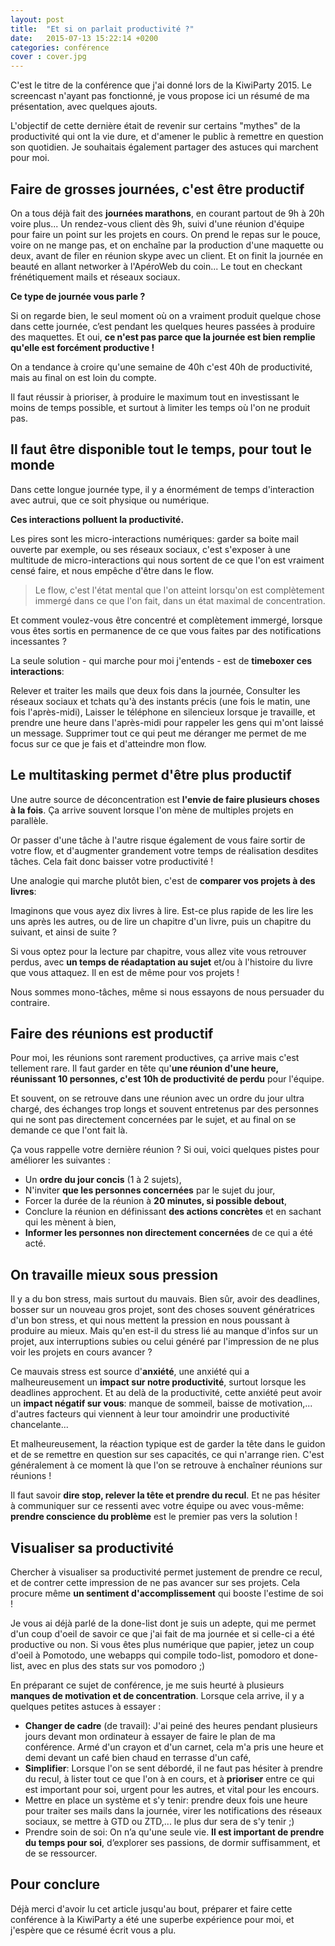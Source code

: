 ```yaml
---
layout: post
title:  "Et si on parlait productivité ?"
date:   2015-07-13 15:22:14 +0200
categories: conférence
cover : cover.jpg
---
```

C'est le titre de la conférence que j'ai donné lors de la KiwiParty 2015. Le screencast n'ayant pas fonctionné, je vous propose ici un résumé de ma présentation, avec quelques ajouts.

L'objectif de cette dernière était de revenir sur certains "mythes" de la productivité qui ont la vie dure, et d'amener le public à remettre en question son quotidien. Je souhaitais également partager des astuces qui marchent pour moi.

## Faire de grosses journées, c'est être productif

On a tous déjà fait des **journées marathons**, en courant partout de 9h à 20h voire plus... Un rendez-vous client dès 9h, suivi d'une réunion d'équipe pour faire un point sur les projets en cours. On prend le repas sur le pouce, voire on ne mange pas, et on enchaîne par la production d'une maquette ou deux, avant de filer en réunion skype avec un client. Et on finit la journée en beauté en allant networker à l'ApéroWeb du coin... Le tout en checkant frénétiquement mails et réseaux sociaux.

**Ce type de journée vous parle ?**

Si on regarde bien, le seul moment où on a vraiment produit quelque chose dans cette journée, c’est pendant les quelques heures passées à produire des maquettes. Et oui, **ce n'est pas parce que la journée est bien remplie qu'elle est forcément productive !**

On a tendance à croire qu'une semaine de 40h c'est 40h de productivité, mais au final on est loin du compte.

Il faut réussir à prioriser, à produire le maximum tout en investissant le moins de temps possible, et surtout à limiter les temps où l'on ne produit pas.

## Il faut être disponible tout le temps, pour tout le monde

Dans cette longue journée type, il y a énormément de temps d'interaction avec autrui, que ce soit physique ou numérique.

**Ces interactions polluent la productivité.**

Les pires sont les micro-interactions numériques: garder sa boite mail ouverte par exemple, ou ses réseaux sociaux, c'est s'exposer à une multitude de micro-interactions qui nous sortent de ce que l'on est vraiment censé faire, et nous empêche d'être dans le flow.

>Le flow, c'est l'état mental que l'on atteint lorsqu'on est complètement immergé dans ce que l'on fait, dans un état maximal de concentration.

Et comment voulez-vous être concentré et complètement immergé, lorsque vous êtes sortis en permanence de ce que vous faites par des notifications incessantes ?

La seule solution - qui marche pour moi j'entends - est de **timeboxer ces interactions**:

Relever et traiter les mails que deux fois dans la journée,
Consulter les réseaux sociaux et tchats qu'à des instants précis (une fois le matin, une fois l'après-midi),
Laisser le téléphone en silencieux lorsque je travaille, et prendre une heure dans l'après-midi pour rappeler les gens qui m'ont laissé un message.
Supprimer tout ce qui peut me déranger me permet de me focus sur ce que je fais et d'atteindre mon flow.

## Le multitasking permet d'être plus productif

Une autre source de déconcentration est **l'envie de faire plusieurs choses à la fois**. Ça arrive souvent lorsque l'on mène de multiples projets en parallèle.

Or passer d'une tâche à l'autre risque également de vous faire sortir de votre flow, et d'augmenter grandement votre temps de réalisation desdites tâches. Cela fait donc baisser votre productivité !

Une analogie qui marche plutôt bien, c'est de **comparer vos projets à des livres**:

Imaginons que vous ayez dix livres à lire. Est-ce plus rapide de les lire les uns après les autres, ou de lire un chapitre d'un livre, puis un chapitre du suivant, et ainsi de suite ?

Si vous optez pour la lecture par chapitre, vous allez vite vous retrouver perdus, avec **un temps de réadaptation au sujet** et/ou à l'histoire du livre que vous attaquez. Il en est de même pour vos projets !

Nous sommes mono-tâches, même si nous essayons de nous persuader du contraire.

## Faire des réunions est productif

Pour moi, les réunions sont rarement productives, ça arrive mais c'est tellement rare. Il faut garder en tête qu'**une réunion d'une heure, réunissant 10 personnes, c'est 10h de productivité de perdu** pour l'équipe.

Et souvent, on se retrouve dans une réunion avec un ordre du jour ultra chargé, des échanges trop longs et souvent entretenus par des personnes qui ne sont pas directement concernées par le sujet, et au final on se demande ce que l'ont fait là.

Ça vous rappelle votre dernière réunion ?  Si oui, voici quelques pistes pour améliorer les suivantes :

* Un **ordre du jour concis** (1 à 2 sujets),
* N'inviter **que les personnes concernées** par le sujet du jour,
* Forcer la durée de la réunion à **20 minutes, si possible debout**,
* Conclure la réunion en définissant **des actions concrètes** et en sachant qui les mènent à bien,
* **Informer les personnes non directement concernées** de ce qui a été acté.

## On travaille mieux sous pression

Il y a du bon stress, mais surtout du mauvais. Bien sûr, avoir des deadlines, bosser sur un nouveau gros projet, sont des choses souvent génératrices d'un bon stress, et qui nous mettent la pression en nous poussant à produire au mieux. Mais qu'en est-il du stress lié au manque d'infos sur un projet, aux interruptions subies ou celui généré par l'impression de ne plus voir les projets en cours avancer ?

Ce mauvais stress est source d'**anxiété**, une anxiété qui a malheureusement un **impact sur notre productivité**, surtout lorsque les deadlines approchent. Et au delà de la productivité, cette anxiété peut avoir un **impact négatif sur vous**: manque de sommeil, baisse de motivation,... d'autres facteurs qui viennent à leur tour amoindrir une productivité chancelante...

Et malheureusement, la réaction typique est de garder la tête dans le guidon et de se remettre en question sur ses capacités, ce qui n'arrange rien. C'est généralement à ce moment là que l'on se retrouve à enchaîner réunions sur réunions !

Il faut savoir **dire stop, relever la tête et prendre du recul**. Et ne pas hésiter à communiquer sur ce ressenti avec votre équipe ou avec vous-même: **prendre conscience du problème** est le premier pas vers la solution !

## Visualiser sa productivité

Chercher à visualiser sa productivité permet justement de prendre ce recul, et de contrer cette impression de ne pas avancer sur ses projets. Cela procure même **un sentiment d'accomplissement** qui booste l'estime de soi !

Je vous ai déjà parlé de la done-list dont je suis un adepte, qui me permet d'un coup d'oeil de savoir ce que j'ai fait de ma journée et si celle-ci a été productive ou non. Si vous êtes plus numérique que papier, jetez un coup d'oeil à Pomotodo, une webapps qui compile todo-list, pomodoro et done-list, avec en plus des stats sur vos pomodoro ;)


En préparant ce sujet de conférence, je me suis heurté à plusieurs **manques de motivation et de concentration**. Lorsque cela arrive, il y a quelques petites astuces à essayer :

* **Changer de cadre** (de travail): J'ai peiné des heures pendant plusieurs jours devant mon ordinateur à essayer de faire le plan de ma conférence. Armé d'un crayon et d'un carnet, cela m'a pris une heure et demi devant un café bien chaud en terrasse d'un café,
* **Simplifier**: Lorsque l'on se sent débordé, il ne faut pas hésiter à prendre du recul, à lister tout ce que l'on à en cours, et à **prioriser** entre ce qui est important pour soi, urgent pour les autres, et vital pour les encours.
* Mettre en place un système et s'y tenir: prendre deux fois une heure pour traiter ses mails dans la journée, virer les notifications des réseaux sociaux, se mettre à GTD ou ZTD,... le plus dur sera de s'y tenir ;)
* Prendre soin de soi: On n’a qu'une seule vie. **Il est important de prendre du temps pour soi**, d’explorer ses passions, de dormir suffisamment, et de se ressourcer.

## Pour conclure

Déjà merci d'avoir lu cet article jusqu'au bout, préparer et faire cette conférence à la KiwiParty a été une superbe expérience pour moi, et j'espère que ce résumé écrit vous a plu.

[kiwiparty-url]: http://www.kiwiparty.fr



